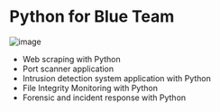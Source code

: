 # Python for Blue Team

![image](https://github.com/user-attachments/assets/f8a3cc89-72a7-4b1d-8fa5-4f3c34be21e2)

* Web scraping with Python
* Port scanner application
* Intrusion detection system application with Python
* File Integrity Monitoring with Python
* Forensic and incident response with Python
